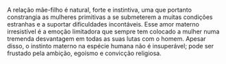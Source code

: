 ﻿A relação mãe-filho é natural, forte e instintiva,  uma que portanto constrangia as mulheres primitivas a se submeterem a muitas condições estranhas e a suportar dificuldades incontáveis. Esse amor materno irresistível é a emoção limitadora que sempre tem colocado a mulher numa tremenda desvantagem em todas as suas lutas com o homem. Apesar disso, o instinto materno na espécie humana não é insuperável; pode ser frustado pela ambição, egoísmo e convicção religiosa.